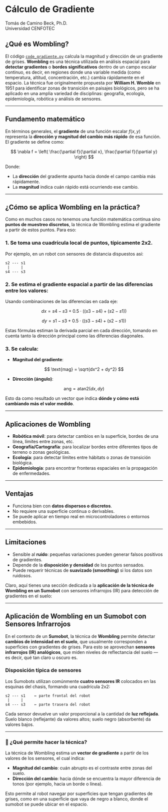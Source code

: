 # Cálculo de Gradiente

Tomás de Camino Beck, Ph.D.  
Universidad CENFOTEC  

## ¿Qué es Wombling?

El código [`code_gradiente.py`](https://github.com/Universidad-Cenfotec/Sumobot/blob/main/c%C3%B3digos_de_ejemplo/code_gradiente.py) calcula la magnitud y dirección de un gradiente de grises. **Wombling** es una técnica utilizada en análisis espacial para **detectar gradientes** o **bordes significativos** dentro de un campo escalar continuo, es decir, en regiones donde una variable medida (como temperatura, altitud, concentración, etc.) cambia rápidamente en el espacio.
La técnica fue originalmente propuesta por **William H. Womble** en 1951 para identificar zonas de transición en paisajes biológicos, pero se ha aplicado en una amplia variedad de disciplinas: geografía, ecología, epidemiología, robótica y análisis de sensores.

---

## Fundamento matemático

En términos generales, el **gradiente** de una función escalar $f(x, y)$ representa la **dirección y magnitud del cambio más rápido** de esa función. El gradiente se define como:

$$
\nabla f = \left( \frac{\partial f}{\partial x}, \frac{\partial f}{\partial y} \right)
$$

Donde:

* La **dirección** del gradiente apunta hacia donde el campo cambia más rápidamente.
* La **magnitud** indica cuán rápido está ocurriendo ese cambio.

---

## ¿Cómo se aplica Wombling en la práctica?

Como en muchos casos no tenemos una función matemática continua sino **puntos de muestreo discretos**, la técnica de Wombling estima el gradiente a partir de estos puntos. Para eso:

### 1. Se toma una cuadrícula local de puntos, típicamente 2x2.

Por ejemplo, en un robot con sensores de distancia dispuestos así:

```
s2 --- s1
 |     |
s4 --- s3
```

### 2. Se estima el gradiente espacial a partir de las diferencias entre los valores:

Usando combinaciones de las diferencias en cada eje:

$$
dx = s4 - s3 + 0.5 \cdot ((s3 - s4) + (s2 - s1))
$$

$$
dy = s1 - s3 + 0.5 \cdot ((s3 - s4) + (s2 - s1))
$$

Estas fórmulas estiman la derivada parcial en cada dirección, tomando en cuenta tanto la dirección principal como las diferencias diagonales.

### 3. Se calcula:

* **Magnitud del gradiente**:

$$
\text{mag} = \sqrt{dx^2 + dy^2}
$$

* **Dirección (ángulo)**:

$$
\text{ang} = \text{atan2}(dx, dy)
$$

Esto da como resultado un vector que indica **dónde y cómo está cambiando más el valor medido**.

---

## Aplicaciones de Wombling

* **Robótica móvil**: para detectar cambios en la superficie, bordes de una línea, límites entre zonas, etc.
* **Geografía/Cartografía**: para localizar bordes entre diferentes tipos de terreno o zonas geológicas.
* **Ecología**: para detectar límites entre hábitats o zonas de transición biológica.
* **Epidemiología**: para encontrar fronteras espaciales en la propagación de enfermedades.

---

## Ventajas

* Funciona bien con **datos dispersos o discretos**.
* No requiere una superficie continua o derivables.
* Se puede aplicar en tiempo real en microcontroladores o entornos embebidos.

---

## Limitaciones

* Sensible al **ruido**: pequeñas variaciones pueden generar falsos positivos de gradientes.
* Depende de la **disposición y densidad** de los puntos sensados.
* Puede requerir técnicas de **suavizado (smoothing)** si los datos son ruidosos.

Claro, aquí tienes una sección dedicada a la **aplicación de la técnica de Wombling en un Sumobot** con sensores infrarrojos (IR) para detección de gradientes en el suelo:

---

## Aplicación de Wombling en un Sumobot con Sensores Infrarrojos

En el contexto de un **Sumobot**, la técnica de **Wombling** permite detectar **cambios de intensidad en el suelo**, que usualmente corresponden a superficies con gradientes de grises. Para esto se aprovechan **sensores infrarrojos (IR) analógicos**, que miden niveles de reflectancia del suelo —es decir, qué tan claro u oscuro es.

### Disposición típica de sensores

Los Sumobots utilizan comúnmente **cuatro sensores IR** colocados en las esquinas del chasis, formando una cuadrícula 2x2:

```
s2 --- s1    ← parte frontal del robot
 |     |
s4 --- s3    ← parte trasera del robot
```

Cada sensor devuelve un valor proporcional a la cantidad de **luz reflejada**. Suelo blanco (reflejante) da valores altos; suelo negro (absorbente) da valores bajos.

---

### 🎯 ¿Qué permite hacer la técnica?

La técnica de Wombling estima un **vector de gradiente** a partir de los valores de los sensores, el cual indica:

* **Magnitud del cambio**: cuán abrupto es el contraste entre zonas del suelo.
* **Dirección del cambio**: hacia dónde se encuentra la mayor diferencia de tonos (por ejemplo, hacia un borde o línea).

Esto permite al robot navegar por superficies que tengan gradientes de grises, como en una superficie que vaya de negro a blanco, donde el sumobot se puede ubicar en el espacio.



